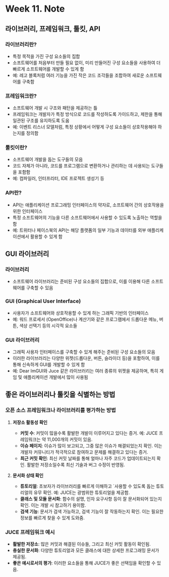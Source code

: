 # Week 11. Note
## 라이브러리, 프레임워크, 툴킷, API
### 라이브러리란?
- 특정 목적을 가진 구성 요소들의 집합
- 소프트웨어를 처음부터 만들 필요 없이, 미리 만들어진 구성 요소들을 사용하여 더 빠르게 소프트웨어를 개발할 수 있게 함
- 예: 레고 블록처럼 여러 기능을 가진 작은 코드 조각들을 조합하여 새로운 소프트웨어를 구축함

### 프레임워크란?
- 소프트웨어 개발 시 구조와 패턴을 제공하는 틀
- 프레임워크는 개발자가 특정 방식으로 코드를 작성하도록 가이드하고, 제한을 통해 일관된 구조를 유지하도록 도움
- 예: 이벤트 리스너 모델처럼, 특정 상황에서 어떻게 구성 요소들이 상호작용해야 하는지를 정의함

### 툴킷이란?
- 소프트웨어 개발을 돕는 도구들의 모음
- 코드 자체가 아니라, 코드를 프로그램으로 변환하거나 관리하는 데 사용되는 도구들을 포함함
- 예: 컴파일러, 인터프리터, IDE 프로젝트 생성기 등

### API란?
- API는 애플리케이션 프로그래밍 인터페이스의 약자로, 소프트웨어 간의 상호작용을 위한 인터페이스
- 특정 소프트웨어의 기능을 다른 소프트웨어에서 사용할 수 있도록 노출하는 역할을 함
- 예: 트위터나 페이스북의 API는 해당 플랫폼의 일부 기능과 데이터를 외부 애플리케이션에서 활용할 수 있게 함

## GUI 라이브러리
### 라이브러리
- 소프트웨어 라이브러리는 준비된 구성 요소들의 집합으로, 이를 이용해 다른 소프트웨어를 구축할 수 있음

### GUI (Graphical User Interface)
- 사용자가 소프트웨어와 상호작용할 수 있게 하는 그래픽 기반의 인터페이스
- 예: 워드 프로세서 (OpenOffice)나 계산기와 같은 프로그램에서 드롭다운 메뉴, 버튼, 색상 선택기 등의 시각적 요소들

### GUI 라이브러리
- 그래픽 사용자 인터페이스를 구축할 수 있게 해주는 준비된 구성 요소들의 모음
- 이러한 라이브러리는 다양한 위젯(드롭다운, 버튼, 슬라이더 등)을 포함하여, 이를 통해 신속하게 GUI를 개발할 수 있게 함
- 예: Dear ImGUI와 Juce 같은 라이브러리는 여러 종류의 위젯을 제공하며, 특히 게임 및 애플리케이션 개발에서 많이 사용됨


## 좋은 라이브러리나 툴킷을 식별하는 방법

### 오픈 소스 프레임워크나 라이브러리를 평가하는 방법
1. **저장소 활동성 확인**
   - **커밋 수**: 커밋이 많을수록 활발한 개발이 이루어지고 있다는 증거. 예: JUCE 프레임워크는 약 11,000개의 커밋이 있음.
   - **이슈 페이지**: 이슈가 많이 보고되고, 그중 많은 이슈가 해결되었는지 확인. 이는 개발자 커뮤니티가 적극적으로 참여하고 문제를 해결하고 있다는 증거.
   - **최근 커밋 확인**: 최신 커밋 날짜를 통해 얼마나 자주 코드가 업데이트되는지 확인. 활발한 저장소일수록 최신 기술과 버그 수정이 반영됨.

2. **문서화 상태 확인**
   - **튜토리얼**: 초보자가 라이브러리를 빠르게 이해하고 `사용할 수 있도록 돕는 튜토리얼의 유무 확인. 예: JUCE는 광범위한 튜토리얼을 제공함.
   - **클래스 및 모듈 문서화**: 함수의 설명, 인자 요구사항 등이 잘 문서화되어 있는지 확인. 이는 개발 시 참고하기 용이함.
   - **검색 기능**: 문서가 검색 가능하고, 검색 기능이 잘 작동하는지 확인. 이는 필요한 정보를 빠르게 찾을 수 있게 도와줌.

### JUCE 프레임워크 예시
- **활발한 저장소**: 많은 커밋과 해결된 이슈들, 그리고 최신 커밋 활동이 확인됨.
- **충실한 문서화**: 다양한 튜토리얼과 모든 클래스에 대한 상세한 프로그래밍 문서가 제공됨.
- **좋은 예시로서의 평가**: 이러한 요소들을 통해 JUCE가 좋은 선택임을 확인할 수 있음.

